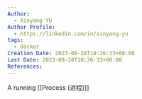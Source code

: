 ```yaml
---
Author:
  - Xinyang YU
Author Profile:
  - https://linkedin.com/in/xinyang-yu
tags:
  - docker
Creation Date: 2023-08-28T18:26:33+08:00
Last Date: 2023-08-28T18:26:33+08:00
References:
---
```


A running [[Process (进程)]]